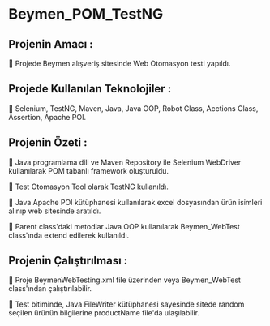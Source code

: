 # Beymen_POM_TestNG

## Projenin Amacı : 
📌 Projede Beymen alışveriş sitesinde Web Otomasyon testi yapıldı.


## Projede Kullanılan Teknolojiler  :
📌 Selenium, TestNG, Maven, Java, Java OOP, Robot Class, Acctions Class, Assertion, Apache POI.


## Projenin Özeti  :
📌 Java programlama dili ve Maven Repository ile Selenium WebDriver kullanılarak POM tabanlı framework oluşturuldu. 

📌 Test Otomasyon Tool olarak TestNG kullanıldı.

📌 Java Apache POI kütüphanesi kullanılarak excel dosyasından ürün isimleri alınıp web sitesinde aratıldı.

📌 Parent class'daki metodlar Java OOP kullanılarak Beymen_WebTest class'ında extend edilerek kullanıldı.


## Projenin Çalıştırılması  :
📌 Proje BeymenWebTesting.xml file üzerinden veya Beymen_WebTest class'ından çalıştırılabilir.

📌 Test bitiminde, Java FileWriter kütüphanesi sayesinde sitede random seçilen ürünün bilgilerine productName file'da ulaşılabilir.

